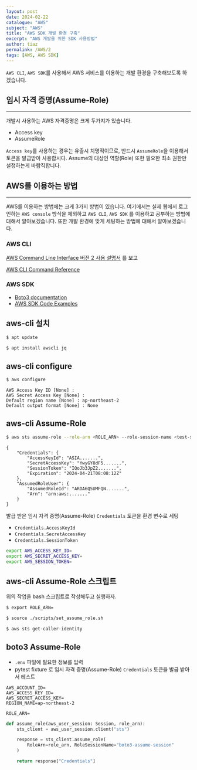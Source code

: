 ```yaml
---
layout: post
date: 2024-02-22
catalogue: "AWS"
subject: "AWS"
title: "AWS SDK 개발 환경 구축"
excerpt: "AWS 개발을 위한 SDK 사용방법"
author: tiaz
permalink: /AWS/2
tags: [AWS, AWS SDK]
---
```


`AWS CLI`, `AWS SDK`를 사용해서 AWS 서비스를 이용하는 개발 환경을 구축해보도록 하겠습니다.

## 임시 자격 증명(Assume-Role)

---

개발시 사용하는 AWS 자격증명은 크게 두가지가 있습니다.

- Access key
- AssumeRole

`Access key`를 사용하는 경우는 유출시 치명적이므로, 반드시 `AssumeRole`을 이용해서 토큰을 발급받아 사용합시다. Assume의 대상인 역할(Role) 또한 필요한 최소 권한만 설정하는게 바람직합니다.

## AWS를 이용하는 방법

---

AWS를 이용하는 방법에는 크게 3가지 방법이 있습니다. 여기에서는 실제 웹에서 로그인하는 `AWS console` 방식을 제외하고 `AWS CLI`, `AWS SDK` 를 이용하고 공부하는 방법에 대해서 알아보겠습니다. 또한 개발 환경에 맞게 세팅하는 방법에 대해서 알아보겠습니다.

### AWS CLI

[AWS Command Line Interface
버전 2 사용 설명서](https://docs.aws.amazon.com/ko_kr/cli/latest/userguide/cli-chap-welcome.html)
를 보고 

[AWS CLI Command Reference](https://docs.aws.amazon.com/cli/latest)

### AWS SDK

- [Boto3 documentation](https://boto3.amazonaws.com/v1/documentation/api/latest/index.html)
- [AWS SDK Code Examples](https://github.com/awsdocs/aws-doc-sdk-examples)

## aws-cli 설치

```bash
$ apt update

$ apt install awscli jq
```

## aws-cli configure

```bash
$ aws configure
```

```text
AWS Access Key ID [None] :
AWS Secret Access Key [None] :
Default region name [None] : ap-northeast-2
Default output format [None] : None
```

## aws-cli Assume-Role

```bash
$ aws sts assume-role --role-arn <ROLE_ARN> --role-session-name <test-session>
```

```text
{
    "Credentials": {
        "AccessKeyId": "ASIA.......",
        "SecretAccessKey": "YwyGY8dF5.......",
        "SessionToken": "IQoJb3JpZ2.......",
        "Expiration": "2024-04-21T08:08:12Z"
    },
    "AssumedRoleUser": {
        "AssumedRoleId": "AROA6Q5UMFQN.......",
        "Arn": "arn:aws:......."
    }
}
```

발급 받은 임시 자격 증명(Assume-Role) `Credentials` 토큰을 환경 변수로 세팅

- `Credentials.AccessKeyId`
- `Credentials.SecretAccessKey`
- `Credentials.SessionToken`

```bash
export AWS_ACCESS_KEY_ID=
export AWS_SECRET_ACCESS_KEY=
export AWS_SESSION_TOKEN=
```

## aws-cli Assume-Role 스크립트

위의 작업을 bash 스크립트로 작성해두고 실행하자.

```bash
$ export ROLE_ARN=

$ source ./scripts/set_assume_role.sh
```

```bash
$ aws sts get-caller-identity
```

## boto3 Assume-Role

- `.env` 파일에 필요한 정보를 입력
- pytest fixture 로 임시 자격 증명(Assume-Role) `Credentials` 토큰을 발급 받아서 테스트

```text
AWS_ACCOUNT_ID=
AWS_ACCESS_KEY_ID=
AWS_SECRET_ACCESS_KEY=
REGION_NAME=ap-northeast-2

ROLE_ARN=
```

```python
def assume_role(aws_user_session: Session, role_arn):
    sts_client = aws_user_session.client("sts")

    response = sts_client.assume_role(
        RoleArn=role_arn, RoleSessionName="boto3-assume-session"
    )

    return response["Credentials"]
```
